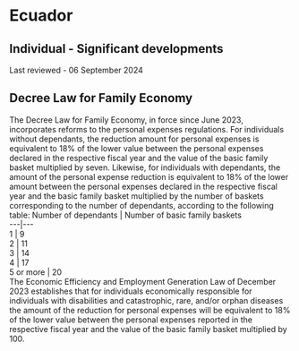 # Ecuador
## Individual - Significant developments
Last reviewed - 06 September 2024
## Decree Law for Family Economy
The Decree Law for Family Economy, in force since June 2023, incorporates reforms to the personal expenses regulations.
For individuals without dependants, the reduction amount for personal expenses is equivalent to 18% of the lower value between the personal expenses declared in the respective fiscal year and the value of the basic family basket multiplied by seven.
Likewise, for individuals with dependants, the amount of the personal expense reduction is equivalent to 18% of the lower amount between the personal expenses declared in the respective fiscal year and the basic family basket multiplied by the number of baskets corresponding to the number of dependants, according to the following table:
Number of dependants | Number of basic family baskets  
---|---  
1 | 9  
2 | 11  
3 | 14  
4 | 17  
5 or more | 20  
The Economic Efficiency and Employment Generation Law of December 2023 establishes that for individuals economically responsible for individuals with disabilities and catastrophic, rare, and/or orphan diseases the amount of the reduction for personal expenses will be equivalent to 18% of the lower value between the personal expenses reported in the respective fiscal year and the value of the basic family basket multiplied by 100.
